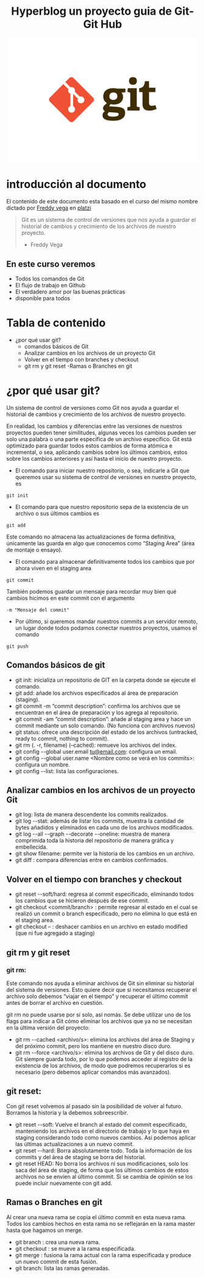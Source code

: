 <div align="center">
  <h1>Hyperblog un proyecto guia de Git-Git Hub</h1>
</div>

<div align="center"> 
  <img src="https://github.com/iswpeed/hyperblog/blob/main/imagenes/git%20imagen.png?raw" width="500">
</div>

# introducción al documento

El contenido de este documento esta basado en el curso del mismo nombre dictado por [Freddy vega](https://github.com/freddier) en [platzi](https://platzi.com/home)

>  Git es un sistema de control de versiones que nos ayuda a guardar el historial de cambios y crecimiento de los archivos de nuestro proyecto.
> - Freddy Vega

## En este curso veremos 
* Todos los comandos de Git
* El flujo de trabajo en Github
* El verdadero amor por las buenas pr&aacute;cticas
* disponible para todos 

# Tabla de contenido
- ¿por qué usar git?
  - comandos básicos de Git
  - Analizar cambios en los archivos de un proyecto Git
  - Volver en el tiempo con branches y checkout
  - git rm y git reset
  -Ramas o Branches en git



# ¿por qué usar git?

Un sistema de control de versiones como Git nos ayuda a guardar el historial de cambios y crecimiento de los archivos de nuestro proyecto.

En realidad, los cambios y diferencias entre las versiones de nuestros proyectos pueden tener similitudes, algunas veces los cambios pueden ser solo una palabra o una parte específica de un archivo específico. Git está optimizado para guardar todos estos cambios de forma atómica e incremental, o sea, aplicando cambios sobre los últimos cambios, estos sobre los cambios anteriores y así hasta el inicio de nuestro proyecto.

- El comando para iniciar nuestro repositorio, o sea, indicarle a Git que queremos usar su sistema de control de versiones en nuestro proyecto, es  
``` 
git init  
```
- El comando para que nuestro repositorio sepa de la existencia de un archivo o sus últimos cambios es 
``` 
git add
``` 
Este comando no almacena las actualizaciones de forma definitiva, únicamente las guarda en algo que conocemos como “Staging Area” (área de montaje o ensayo).
- El comando para almacenar definitivamente todos los cambios que por ahora viven en el staging area
``` 
git commit
``` 
También podemos guardar un mensaje para recordar muy bien qué cambios hicimos en este commit con el argumento
``` 
-m "Mensaje del commit"
``` 
- Por último, si queremos mandar nuestros commits a un servidor remoto, un lugar donde todos podamos conectar nuestros proyectos, usamos el comando
``` 
git push
``` 

## Comandos básicos de git
- git init: inicializa un repositorio de GIT en la carpeta donde se ejecute el comando.
- git add: añade los archivos especificados al área de preparación (staging).
- git commit -m “commit description”: confirma los archivos que se encuentran en el área de preparación y los agrega al repositorio.
- git commit -am “commit description”: añade al staging area y hace un commit mediante un solo comando. (No funciona con archivos nuevos)
- git status: ofrece una descripción del estado de los archivos (untracked, ready to commit, nothing to commit).
- git rm (. -r, filename) (–cached): remueve los archivos del index.
- git config --global user.email tu@email.com: configura un email.
- git config --global user.name <Nombre como se verá en los commits>: configura un nombre.
- git config --list: lista las configuraciones.

## Analizar cambios en los archivos de un proyecto Git
 
- git log: lista de manera descendente los commits realizados.
- git log --stat: además de listar los commits, muestra la cantidad de bytes añadidos y eliminados en cada uno de los archivos modificados.
- git log --all --graph --decorate --oneline: muestra de manera comprimida toda la historia del repositorio de manera gráfica y embellecida.
- git show filename: permite ver la historia de los cambios en un archivo.
- git diff <commit1> <commit2>: compara diferencias entre en cambios confirmados.

## Volver en el tiempo con branches y checkout

- git reset <commit> --soft/hard: regresa al commit especificado, eliminando todos los cambios que se hicieron después de ese commit.
- git checkout <commit/branch> <filename>: permite regresar al estado en el cual se realizó un commit o branch especificado, pero no elimina lo que está en el staging area.
- git checkout – <filePath>: deshacer cambios en un archivo en estado modified (que ni fue agregado a staging)

## git rm y git reset

### git rm:

Este comando nos ayuda a eliminar archivos de Git sin eliminar su historial del sistema de versiones. Esto quiere decir que si necesitamos recuperar el archivo solo debemos “viajar en el tiempo” y recuperar el último commit antes de borrar el archivo en cuestión.

git rm no puede usarse por sí solo, así nomás. Se debe utilizar uno de los flags para indicar a Git cómo eliminar los archivos que ya no se necesitan en la última versión del proyecto:

- git rm --cached <archivo/s>: elimina los archivos del área de Staging y del próximo commit, pero los mantiene en nuestro disco duro.
- git rm --force <archivo/s>: elimina los archivos de Git y del disco duro. Git siempre guarda todo, por lo que podemos acceder al registro de la existencia de los archivos, de modo que podremos recuperarlos si es necesario (pero debemos aplicar comandos más avanzados).

## git reset:

Con git reset volvemos al pasado sin la posibilidad de volver al futuro. Borramos la historia y la debemos sobreescribir.
- git reset --soft: Vuelve el branch al estado del commit especificado, manteniendo los archivos en el directorio de trabajo y lo que haya en staging considerando todo como nuevos cambios. Así podemos aplicar las últimas actualizaciones a un nuevo commit.
- git reset --hard: Borra absolutamente todo. Toda la información de los commits y del área de staging se borra del historial.
- git reset HEAD: No borra los archivos ni sus modificaciones, solo los saca del área de staging, de forma que los últimos cambios de estos archivos no se envíen al último commit. Si se cambia de opinión se los puede incluir nuevamente con git add.

## Ramas o Branches en git
Al crear una nueva rama se copia el último commit en esta nueva rama. Todos los cambios hechos en esta rama no se reflejarán en la rama master hasta que hagamos un merge.
- git branch <new branch>: crea una nueva rama.
- git checkout <branch name>: se mueve a la rama especificada.
- git merge <branch name>: fusiona la rama actual con la rama especificada y produce un nuevo commit de esta fusión.
- git branch: lista las ramas generadas.
